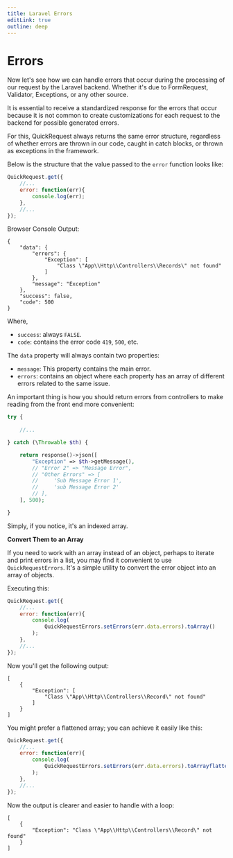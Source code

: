 ```yaml
---
title: Laravel Errors
editLink: true
outline: deep
---
```


# Errors

Now let's see how we can handle errors that occur during the processing of our request by the Laravel backend. Whether it's due to FormRequest, Validator, Exceptions, or any other source.

It is essential to receive a standardized response for the errors that occur because it is not common to create customizations for each request to the backend for possible generated errors.

For this, QuickRequest always returns the same error structure, regardless of whether errors are thrown in our code, caught in catch blocks, or thrown as exceptions in the framework.

Below is the structure that the value passed to the `error` function looks like:

```javascript
QuickRequest.get({ 
    //...
    error: function(err){
        console.log(err);
    },
    //...
});
```

Browser Console Output:

```shell
{
    "data": {
        "errors": {
            "Exception": [
                "Class \"App\\Http\\Controllers\\Records\" not found"
            ]
        },
        "message": "Exception"
    },
    "success": false,
    "code": 500
}
```

Where,
- `success`: always `FALSE`.
- `code`: contains the error code `419`, `500`, etc.

The `data` property will always contain two properties:
- `message`: This property contains the main error.
- `errors`: contains an object where each property has an array of different errors related to the same issue.

An important thing is how you should return errors from controllers to make reading from the front end more convenient:

```php
try {
    
    //...

} catch (\Throwable $th) {

    return response()->json([
        "Exception" => $th->getMessage(),
        // "Error 2" => "Message Error",
        // "Other Errors" => [
        //     'Sub Message Error 1',
        //     'sub Message Error 2'
        // ],
    ], 500);

}
```

Simply, if you notice, it's an indexed array.

**Convert Them to an Array**

If you need to work with an array instead of an object, perhaps to iterate and print errors in a list, you may find it convenient to use `QuickRequestErrors`. It's a simple utility to convert the error object into an array of objects.

Executing this:

```javascript
QuickRequest.get({ 
    //...
    error: function(err){
        console.log(
            QuickRequestErrors.setErrors(err.data.errors).toArray()
        );
    },
    //...
});
```

Now you'll get the following output:

```shell
[
    {
        "Exception": [
            "Class \"App\\Http\\Controllers\\Record\" not found"
        ]
    }
]
```

You might prefer a flattened array; you can achieve it easily like this:

```javascript
QuickRequest.get({ 
    //...
    error: function(err){
        console.log(
            QuickRequestErrors.setErrors(err.data.errors).toArrayflatten()
        );
    },
    //...
});
```

Now the output is clearer and easier to handle with a loop:

```shell
[
    {
        "Exception": "Class \"App\\Http\\Controllers\\Record\" not found"
    }
]
```